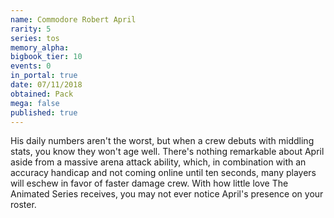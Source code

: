 ```yaml
---
name: Commodore Robert April
rarity: 5
series: tos
memory_alpha:
bigbook_tier: 10
events: 0
in_portal: true
date: 07/11/2018
obtained: Pack
mega: false
published: true
---
```


His daily numbers aren't the worst, but when a crew debuts with middling stats, you know they won't age well. There's nothing remarkable about April aside from a massive arena attack ability, which, in combination with an accuracy handicap and not coming online until ten seconds, many players will eschew in favor of faster damage crew. With how little love The Animated Series receives, you may not ever notice April's presence on your roster.
